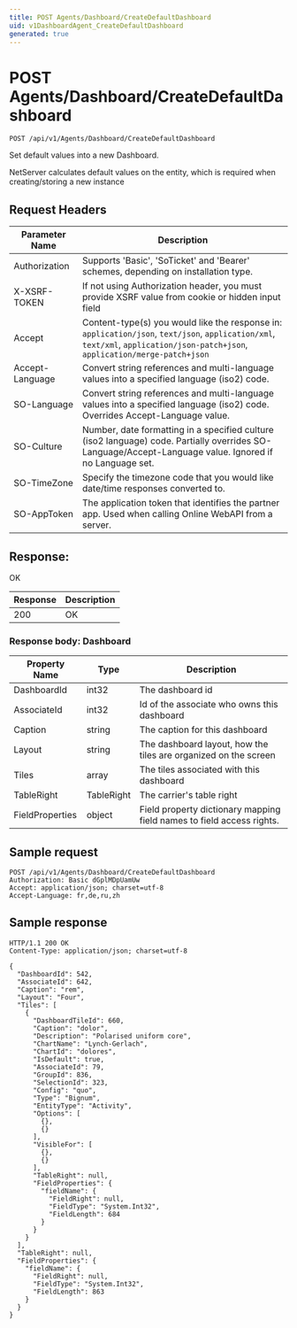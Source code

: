 ```yaml
---
title: POST Agents/Dashboard/CreateDefaultDashboard
uid: v1DashboardAgent_CreateDefaultDashboard
generated: true
---
```


# POST Agents/Dashboard/CreateDefaultDashboard

```http
POST /api/v1/Agents/Dashboard/CreateDefaultDashboard
```

Set default values into a new Dashboard.


NetServer calculates default values on the entity, which is required when creating/storing a new instance







## Request Headers

| Parameter Name | Description |
|----------------|-------------|
| Authorization  | Supports 'Basic', 'SoTicket' and 'Bearer' schemes, depending on installation type. |
| X-XSRF-TOKEN   | If not using Authorization header, you must provide XSRF value from cookie or hidden input field |
| Accept         | Content-type(s) you would like the response in: `application/json`, `text/json`, `application/xml`, `text/xml`, `application/json-patch+json`, `application/merge-patch+json` |
| Accept-Language | Convert string references and multi-language values into a specified language (iso2) code. |
| SO-Language | Convert string references and multi-language values into a specified language (iso2) code. Overrides Accept-Language value. |
| SO-Culture | Number, date formatting in a specified culture (iso2 language) code. Partially overrides SO-Language/Accept-Language value. Ignored if no Language set. |
| SO-TimeZone | Specify the timezone code that you would like date/time responses converted to. |
| SO-AppToken | The application token that identifies the partner app. Used when calling Online WebAPI from a server. |


## Response:

OK

| Response | Description |
|----------------|-------------|
| 200 | OK |

### Response body: Dashboard

| Property Name | Type |  Description |
|----------------|------|--------------|
| DashboardId | int32 | The dashboard id |
| AssociateId | int32 | Id of the associate who owns this dashboard |
| Caption | string | The caption for this dashboard |
| Layout | string | The dashboard layout, how the tiles are organized on the screen |
| Tiles | array | The tiles associated with this dashboard |
| TableRight | TableRight | The carrier's table right |
| FieldProperties | object | Field property dictionary mapping field names to field access rights. |

## Sample request

```http!
POST /api/v1/Agents/Dashboard/CreateDefaultDashboard
Authorization: Basic dGplMDpUamUw
Accept: application/json; charset=utf-8
Accept-Language: fr,de,ru,zh
```

## Sample response

```http_
HTTP/1.1 200 OK
Content-Type: application/json; charset=utf-8

{
  "DashboardId": 542,
  "AssociateId": 642,
  "Caption": "rem",
  "Layout": "Four",
  "Tiles": [
    {
      "DashboardTileId": 660,
      "Caption": "dolor",
      "Description": "Polarised uniform core",
      "ChartName": "Lynch-Gerlach",
      "ChartId": "dolores",
      "IsDefault": true,
      "AssociateId": 79,
      "GroupId": 836,
      "SelectionId": 323,
      "Config": "quo",
      "Type": "Bignum",
      "EntityType": "Activity",
      "Options": [
        {},
        {}
      ],
      "VisibleFor": [
        {},
        {}
      ],
      "TableRight": null,
      "FieldProperties": {
        "fieldName": {
          "FieldRight": null,
          "FieldType": "System.Int32",
          "FieldLength": 684
        }
      }
    }
  ],
  "TableRight": null,
  "FieldProperties": {
    "fieldName": {
      "FieldRight": null,
      "FieldType": "System.Int32",
      "FieldLength": 863
    }
  }
}
```
